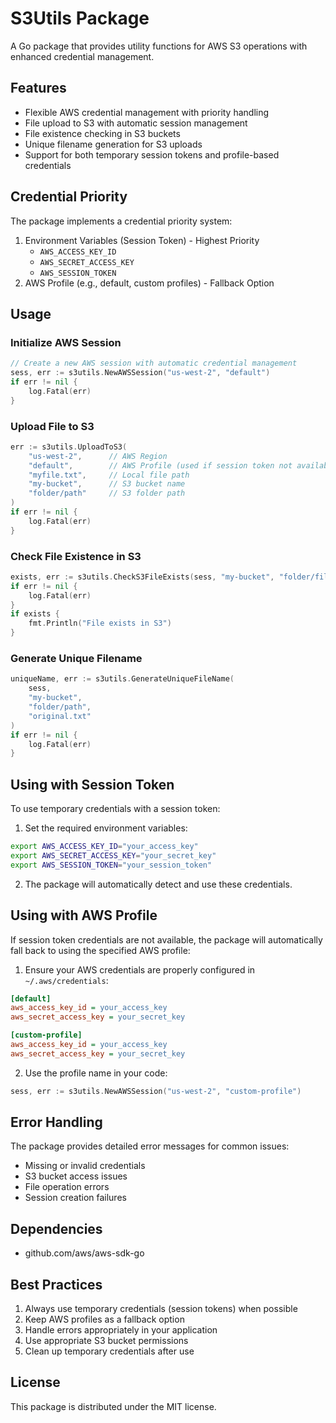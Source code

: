 # S3Utils Package

A Go package that provides utility functions for AWS S3 operations with enhanced credential management.

## Features

- Flexible AWS credential management with priority handling
- File upload to S3 with automatic session management
- File existence checking in S3 buckets
- Unique filename generation for S3 uploads
- Support for both temporary session tokens and profile-based credentials

## Credential Priority

The package implements a credential priority system:

1. Environment Variables (Session Token) - Highest Priority
   - `AWS_ACCESS_KEY_ID`
   - `AWS_SECRET_ACCESS_KEY`
   - `AWS_SESSION_TOKEN`
2. AWS Profile (e.g., default, custom profiles) - Fallback Option

## Usage

### Initialize AWS Session

```go
// Create a new AWS session with automatic credential management
sess, err := s3utils.NewAWSSession("us-west-2", "default")
if err != nil {
    log.Fatal(err)
}
```

### Upload File to S3

```go
err := s3utils.UploadToS3(
    "us-west-2",      // AWS Region
    "default",        // AWS Profile (used if session token not available)
    "myfile.txt",     // Local file path
    "my-bucket",      // S3 bucket name
    "folder/path"     // S3 folder path
)
if err != nil {
    log.Fatal(err)
}
```

### Check File Existence in S3

```go
exists, err := s3utils.CheckS3FileExists(sess, "my-bucket", "folder/file.txt")
if err != nil {
    log.Fatal(err)
}
if exists {
    fmt.Println("File exists in S3")
}
```

### Generate Unique Filename

```go
uniqueName, err := s3utils.GenerateUniqueFileName(
    sess,
    "my-bucket",
    "folder/path",
    "original.txt"
)
if err != nil {
    log.Fatal(err)
}
```

## Using with Session Token

To use temporary credentials with a session token:

1. Set the required environment variables:
```bash
export AWS_ACCESS_KEY_ID="your_access_key"
export AWS_SECRET_ACCESS_KEY="your_secret_key"
export AWS_SESSION_TOKEN="your_session_token"
```

2. The package will automatically detect and use these credentials.

## Using with AWS Profile

If session token credentials are not available, the package will automatically fall back to using the specified AWS profile:

1. Ensure your AWS credentials are properly configured in `~/.aws/credentials`:
```ini
[default]
aws_access_key_id = your_access_key
aws_secret_access_key = your_secret_key

[custom-profile]
aws_access_key_id = your_access_key
aws_secret_access_key = your_secret_key
```

2. Use the profile name in your code:
```go
sess, err := s3utils.NewAWSSession("us-west-2", "custom-profile")
```

## Error Handling

The package provides detailed error messages for common issues:
- Missing or invalid credentials
- S3 bucket access issues
- File operation errors
- Session creation failures

## Dependencies

- github.com/aws/aws-sdk-go

## Best Practices

1. Always use temporary credentials (session tokens) when possible
2. Keep AWS profiles as a fallback option
3. Handle errors appropriately in your application
4. Use appropriate S3 bucket permissions
5. Clean up temporary credentials after use

## License

This package is distributed under the MIT license.